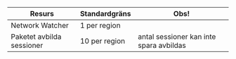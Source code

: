 | Resurs | Standardgräns | Obs! |
| --- | --- | --- |
| Network Watcher | 1 per region  | |
| Paketet avbilda sessioner |10 per region |antal sessioner kan inte spara avbildas |


